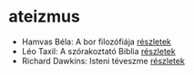 # ateizmus

- Hamvas Béla: A bor filozófiája [részletek](_details/%7Bopf.creator%7D.md#id_776)
- Léo Taxil: A szórakoztató Biblia [részletek](_details/%7Bopf.creator%7D.md#id_950)
- Richard Dawkins: Isteni téveszme [részletek](_details/%7Bopf.creator%7D.md#id_363)